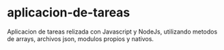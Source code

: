 # aplicacion-de-tareas
Aplicacion de tareas relizada con Javascript y NodeJs, utilizando metodos de arrays, archivos json, modulos propios y nativos.
